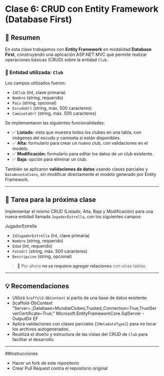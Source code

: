 # Clase 6: CRUD con Entity Framework (Database First)

## 🧾 Resumen

En esta clase trabajamos con **Entity Framework** en modalidad **Database First**, construyendo una aplicación ASP.NET MVC que permite realizar operaciones básicas (CRUD) sobre la entidad `Club`.

### 📌 Entidad utilizada: `Club`

Los campos utilizados fueron:

- `IdClub` (int, clave primaria)
- `Nombre` (string, requerido)
- `Pais` (string, opcional)
- `EscudoUrl` (string, máx. 500 caracteres)
- `CamisetaUrl` (string, máx. 500 caracteres)

Se implementaron las siguientes funcionalidades:

- ✅ **Listado:** vista que muestra todos los clubes en una tabla, con imágenes del escudo y camiseta si están disponibles.
- ✅ **Alta:** formulario para crear un nuevo club, con validaciones en el modelo.
- ✅ **Modificación:** formulario para editar los datos de un club existente.
- ✅ **Baja:** opción para eliminar un club.

También se aplicaron **validaciones de datos** usando clases parciales y `DataAnnotations`, sin modificar directamente el modelo generado por Entity Framework.

---

## 🎯 Tarea para la próxima clase

Implementar el mismo CRUD (Listado, Alta, Baja y Modificación) para una nueva entidad llamada `JugadorEstrella`, con los siguientes campos:

JugadorEstrella
- `IdJugadorEstrella` (int, clave primaria)
- `Nombre` (string, requerido)
- `Edad` (int, requerido)
- `FotoUrl` (string, máx. 500 caracteres)
- `Descripcion` (string, opcional)

> 🔹 Por ahora **no se requiere agregar relaciones** con otras tablas.

---

## 💡 Recomendaciones

- Utilizá `Scaffold-DbContext` si partís de una base de datos existente.
- Scaffold-DbContext "Server=.;Database=MundialClubes;Trusted_Connection=True;TrustServerCertificate=True;" Microsoft.EntityFrameworkCore.SqlServer -OutputDir EF
- Aplicá validaciones con clases parciales (`[MetadataType]`) para no tocar los archivos autogenerados.
- Reutilizá el diseño y estructura de las vistas del CRUD de `Club` para facilitar el desarrollo.

---

##Instrucciones  
- Hacer un fork de este repositorio
- Crear Pull Request contra el repositorio original
